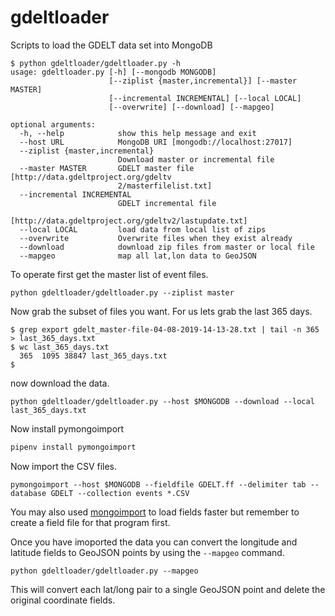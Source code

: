 # gdeltloader
Scripts to load the GDELT data set into MongoDB

```
$ python gdeltloader/gdeltloader.py -h
usage: gdeltloader.py [-h] [--mongodb MONGODB]
                      [--ziplist {master,incremental}] [--master MASTER]
                      [--incremental INCREMENTAL] [--local LOCAL]
                      [--overwrite] [--download] [--mapgeo]

optional arguments:
  -h, --help            show this help message and exit
  --host URL            MongoDB URI [mongodb://localhost:27017]
  --ziplist {master,incremental}
                        Download master or incremental file
  --master MASTER       GDELT master file [http://data.gdeltproject.org/gdeltv
                        2/masterfilelist.txt]
  --incremental INCREMENTAL
                        GDELT incremental file
                        [http://data.gdeltproject.org/gdeltv2/lastupdate.txt]
  --local LOCAL         load data from local list of zips
  --overwrite           Overwrite files when they exist already
  --download            download zip files from master or local file
  --mapgeo              map all lat,lon data to GeoJSON
```

To operate first get the master list of event files.

``python gdeltloader/gdeltloader.py --ziplist master``

Now grab the subset of files you want. For us lets grab the last 365 days.
```shell
$ grep export gdelt_master-file-04-08-2019-14-13-28.txt | tail -n 365 > last_365_days.txt
$ wc last_365_days.txt
  365  1095 38847 last_365_days.txt
$
```

now download the data.

```shell
python gdeltloader/gdeltloader.py --host $MONGODB --download --local last_365_days.txt 
```

Now install pymongoimport

```sh
pipenv install pymongoimport
```

Now import the CSV files.
```
pymongoimport --host $MONGODB --fieldfile GDELT.ff --delimiter tab --database GDELT --collection events *.CSV
```

You may also used [mongoimport](https://docs.mongodb.com/database-tools/mongoimport/) to load fields faster but remember to create a field file for that
program first. 

Once you have imoported the data you can convert the longitude and latitude fields to GeoJSON points
by using the `--mapgeo` command. 

``python gdeltloader/gdeltloader.py --mapgeo``

This will convert each lat/long pair to a single GeoJSON point and delete the original coordinate fields. 

